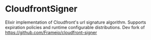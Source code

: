 # CloudfrontSigner

Elixir implementation of Cloudfront's url signature algorithm. Supports expiration policies and
runtime configurable distributions. Dev fork of https://github.com/Frameio/cloudfront-signer

<!-- ## Installation -->
<!---->
<!-- If [available in Hex](https://hex.pm/docs/publish), the package can be installed -->
<!-- by adding `cloudfront_signer` to your list of dependencies in `mix.exs`: -->
<!---->
<!-- ```elixir -->
<!-- def deps do -->
<!--   [ -->
<!--     {:cloudfront_signer, "~> 0.1.0"} -->
<!--   ] -->
<!-- end -->
<!-- ``` -->
<!---->
<!-- Configure a distribution with: -->
<!---->
<!-- ```elixir -->
<!-- config :my_app, :my_distribution, -->
<!--   domain: "https://some.cloudfront.domain", -->
<!--   private_key: {:system, "ENV_VAR"}, # or {:file, "/path/to/key"} -->
<!--   key_pair_id: {:system, "OTHER_ENV_VAR"} -->
<!-- ``` -->
<!---->
<!-- Then simply do: -->
<!-- ```elixir -->
<!-- CloudfrontSigner.Distribution.from_config(:my_app, :my_distribution) -->
<!-- |> CloudfrontSigner.sign(path, [arg: "value"], expiry_in_seconds) -->
<!-- ``` -->
<!---->
<!-- If you want to cache pem decodes (which is a wise choice), a registry of decoded distributions is available.  Simply do: -->
<!---->
<!-- ```elixir -->
<!-- CloudfrontSigner.DistributionRegistry.get_distribution(:my_app, :my_distribution) -->
<!-- |> CloudfrontSigner.sign(path, [arg: "value], expiry) -->
<!-- ``` -->
